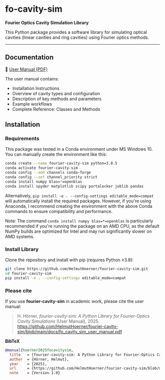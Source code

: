 # fo-cavity-sim

**Fourier Optics Cavity Simulation Library**

This Python package provides a software library for simulating optical cavities (linear cavities and ring cavities) using Fourier optics methods. 

---

## Documentation

📄 [User Manual (PDF)](docs/fo_cavity_sim_user_manual.pdf)

The user manual contains:
- Installation Instructions
- Overview of cavity types and configuration
- Description of key methods and parameters
- Example workflows
- Complete Reference: Classes and Methods 

## Installation

### Requirements

This package was tested in a Conda environment under MS Windows 10. You can manually create the environment like this:

```bash
conda create --name fourier-cavity-sim python=3.8.5
conda activate fourier-cavity-sim
conda config --add channels conda-forge
conda config --set channel_priority strict
conda install numpy blas=*=openblas
conda install spyder matplotlib scipy portalocker joblib pandas
```
Alternatively, `pip install -e . --config-settings editable_mode=compat` will automatically install the required packages. However, if you're using Anaconda, I recommend creating the environment with the above Conda commands to ensure compatibility and performance. 

Note: The command `conda install numpy blas=*=openblas` is particularly recommended if you're running the package on an AMD CPU, as the default NumPy builds are optimized for Intel and may run significantly slower on AMD systems.

###  Install Library

Clone the repository and install with pip (requires Python ≥3.8):

```bash
git clone https://github.com/HelmutHoerner/fourier-cavity-sim.git
cd fourier-cavity-sim
pip install -e . --config-settings editable_mode=compat
```

### Please cite
If you use **fourier-cavity-sim** in academic work, please cite the user manual:

> H. Hörner, *fourier-cavity-sim: A Python Library for Fourier-Optics Cavity Simulations* (User Manual), 2025.  
> https://github.com/HelmutHoerner/fourier-cavity-sim/blob/main/docs/fo_cavity_sim_user_manual.pdf

**BibTeX**
```bibtex
@manual{hoerner2025focavitysim,
  title   = {fourier-cavity-sim: A Python Library for Fourier-Optics Cavity Simulations (User Manual)},
  author  = {Hörner, Helmut},
  year    = {2025},
  url     = {https://github.com/HelmutHoerner/fourier-cavity-sim/blob/main/docs/fo_cavity_sim_user_manual.pdf},
  note    = {Version 1.0}
